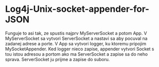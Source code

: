 Log4j-Unix-socket-appender-for-JSON
===================================

Funguje to asi tak, ze spustis najprv MyServerSocket a potom App. V MyServerSocket sa vytvori ServerSocket a nastavi sa aby pocuval na zadanej adrese a porte. V App sa vytvori logger, ku ktoremu pripojim MySocketAppender. Ked logger nieco zapise, appender vytvori Socket s tou istou adresou a portom ako ma ServerSocket a zapise sa do neho sprava. ServerSocket ju prijme a zapise do suboru.